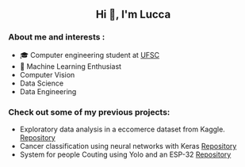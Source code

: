 <h2 align="center"> Hi 👋, I'm Lucca 

###  About me and interests : 

- 🎓 Computer engineering student at [UFSC](https://en.ufsc.br)
- 🤖 Machine Learning Enthusiast
- Computer Vision
- Data Science
- Data Engineering

### Check out some of my previous projects:

- Exploratory data analysis in a eccomerce dataset from Kaggle. [Repository](https://github.com/LuccaMS/Ecommerce_analysis)
- Cancer classification using neural networks with Keras [Repository](https://github.com/LuccaMS/cancer_analysis)
- System for people Couting using Yolo and an ESP-32 [Repository](https://github.com/LuccaMS/trab_ubiquos)